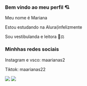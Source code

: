 ### Bem vindo ao meu perfil 💘

Meu nome é Mariana

Estou estudando na Alura(infelizmente

Sou vestibulanda e leitora 📖⚖️

### Minhhas redes sociais
 Instagram e vsco: maarianas2
 
 Tiktok: maarianas22

 ![](https://media.tenor.com/U2em0xUM7JUAAAAM/botdojk.gif)
 ![](https://media.tenor.com/dVg5TlDeo8YAAAAM/andressa-urach-perseguida-e-injusti%C3%A7ada.gif)


 

